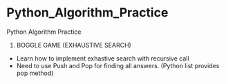 # Python_Algorithm_Practice
Python Algorithm Practice 

1. BOGGLE GAME (EXHAUSTIVE SEARCH)
 * Learn how to implement exhastive search with recursive call
 * Need to use Push and Pop for finding all answers. (Python list provides pop method) 


